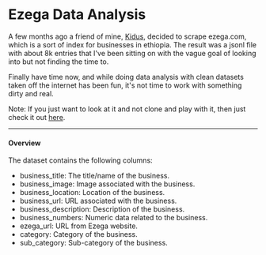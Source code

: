 # Ezega Data Analysis

A few months ago a friend of mine, [Kidus](https://github.com/kidesleo), decided to scrape ezega.com, which is a sort of index for businesses in ethiopia. The result was a jsonl file with about 8k entries that I've been sitting on with the vague goal of looking into but not finding the time to.

Finally have time now, and while doing data analysis with clean datasets taken off the internet has been fun, it's not time to work with something dirty and real.

Note: If you just want to look at it and not clone and play with it, then just check it out [here](https://nbviewer.org/github/senadev42/ezega-analysis/blob/main/Ezega%20Dataset%20Analysis%20-%20The%20Scenic%20Route.ipynb).

<hr>

#### Overview

The dataset contains the following columns:

- business_title: The title/name of the business.
- business_image: Image associated with the business.
- business_location: Location of the business.
- business_url: URL associated with the business.
- business_description: Description of the business.
- business_numbers: Numeric data related to the business.
- ezega_url: URL from Ezega website.
- category: Category of the business.
- sub_category: Sub-category of the business.
